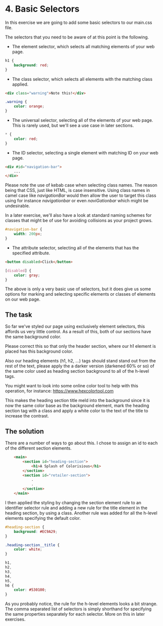 # 4. Basic Selectors

In this exercise we are going to add some basic selectors to our main.css file.

The selectors that you need to be aware of at this point is the following.

* The element selector, which selects all matching elements of your web page.

```css
h1 {
    background: red;
}
```

* The class selector, which selects all elements with the matching class applied.

```html
<div class="warning">Note this!</div>
```

```css
.warning {
    color: orange;
}
```

* The universal selector, selecting all of the elements of your web page. This is rarely used, but we'll see a use case in later sections.

```css
* {
    color: red;
}
```

* The ID selector, selecting a single element with matching ID on your web page.

```html
<div #id="navigation-bar">
    ...
</div>
```

Please note the use of kebab case when selecting class names. The reason being that CSS, just like HTML, is case insensitive. Using class names in camel case like _navigationBar_ would then allow the user to target this class using for instance _navigationbar_ or even _naviGationbar_ which might be undesirable.

In a later exercise, we'll also have a look at standard naming schemes for classes that might be of use for avoiding collisions as your project grows.

```css
#navigation-bar {
    width: 200px;
}
```

* The attribute selector, selecting all of the elements that has the specified attribute.

```html
<button disabled>Click</button>
```

```css
[disabled] {
    color: gray;
}
```

The above is only a very basic use of selectors, but it does give us some options for marking and selecting specific elements or classes of elements on our web page.

## The task

So far we've styled our page using exclusively element selectors, this affords us very little control. As a result of this, both of our sections have the same background color.

Please correct this so that only the header section, where our h1 element is placed has this background color.

Also our heading elements (h1, h2, ...) tags should stand stand out from the rest of the text, please apply the a darker version (darkened 60% or so) of the same color used as heading section background to all of the h-level tags.

You might want to look into some online color tool to help with this operation, for instance: https://www.hexcolortool.com

This makes the heading section title meld into the background since it is now the same color base as the background element, mark the heading section tag with a class and apply a white color to the text of the title to increase the contrast.

## The solution

There are a number of ways to go about this. I chose to assign an id to each of the different section elements.

```html
    <main>
        <section id="heading-section">
            <h1>A Splash of Colorisious</h1>
        </section>
        <section id="retailer-section">
            .
            .
        </section>
    </main>
```

I then applied the styling by changing the section element rule to an identifier selector rule and adding a new rule for the title element in the heading section, by using a class. Another rule was added for all the h-level elements specifying the default color.

```css
#heading-section {
    background: #EC9A29;
}

.heading-section__title {
    color: white;
}

h1, 
h2, 
h3, 
h4, 
h5, 
h6 {
    color: #530100;
}
```

As you probably notice, the rule for the h-level elements looks a bit strange. The comma separated list of selectors is simply shorthand for specifying the same properties separately for each selector. More on this in later exercises.
